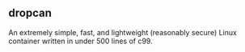 ## dropcan
An extremely simple, fast, and lightweight (reasonably secure) Linux container written in under 500 lines of c99.
